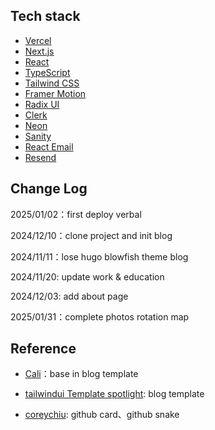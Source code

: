 ## Tech stack

- [Vercel](https://vercel.com/)
- [Next.js](https://nextjs.org/) 
- [React](https://reactjs.org/)
- [TypeScript](https://www.typescriptlang.org/)
- [Tailwind CSS](https://tailwindcss.com/) 
- [Framer Motion](https://www.framer.com/motion/)
- [Radix UI](https://www.radix-ui.com/)
- [Clerk](https://clerk.com/)
- [Neon](https://neon.tech/)
- [Sanity](https://www.sanity.io/)
- [React Email](https://react.email)
- [Resend](https://resend.com/)


## Change Log

2025/01/02：first deploy verbal 

2024/12/10：clone project and init blog

2024/11/11：lose hugo blowfish theme blog 

2024/11/20: update work & education

2024/12/03:  add about page

2025/01/31：complete photos rotation map

## Reference 

- [Cali](https://cali.so/)：base in blog template

- [tailwindui Template spotlight](https://spotlight.tailwindui.com/): blog template

- [coreychiu](https://coreychiu.com/): github card、github snake



